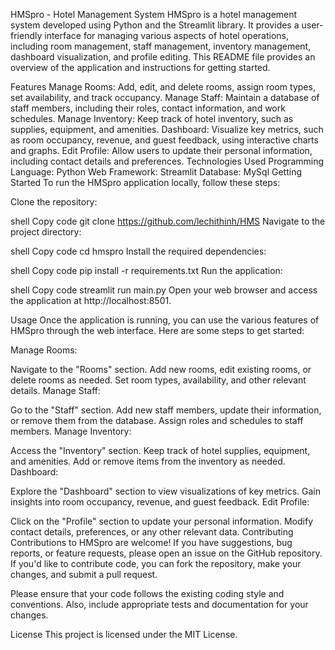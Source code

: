 HMSpro - Hotel Management System
HMSpro is a hotel management system developed using Python and the Streamlit library. It provides a user-friendly interface for managing various aspects of hotel operations, including room management, staff management, inventory management, dashboard visualization, and profile editing. This README file provides an overview of the application and instructions for getting started.

Features
Manage Rooms: Add, edit, and delete rooms, assign room types, set availability, and track occupancy.
Manage Staff: Maintain a database of staff members, including their roles, contact information, and work schedules.
Manage Inventory: Keep track of hotel inventory, such as supplies, equipment, and amenities.
Dashboard: Visualize key metrics, such as room occupancy, revenue, and guest feedback, using interactive charts and graphs.
Edit Profile: Allow users to update their personal information, including contact details and preferences.
Technologies Used
Programming Language: Python 
Web Framework: Streamlit
Database: MySql 
Getting Started
To run the HMSpro application locally, follow these steps:

Clone the repository:

shell
Copy code
git clone https://github.com/lechithinh/HMS
Navigate to the project directory:

shell
Copy code
cd hmspro
Install the required dependencies:

shell
Copy code
pip install -r requirements.txt
Run the application:

shell
Copy code
streamlit run main.py
Open your web browser and access the application at http://localhost:8501.

Usage
Once the application is running, you can use the various features of HMSpro through the web interface. Here are some steps to get started:

Manage Rooms:

Navigate to the "Rooms" section.
Add new rooms, edit existing rooms, or delete rooms as needed.
Set room types, availability, and other relevant details.
Manage Staff:

Go to the "Staff" section.
Add new staff members, update their information, or remove them from the database.
Assign roles and schedules to staff members.
Manage Inventory:

Access the "Inventory" section.
Keep track of hotel supplies, equipment, and amenities.
Add or remove items from the inventory as needed.
Dashboard:

Explore the "Dashboard" section to view visualizations of key metrics.
Gain insights into room occupancy, revenue, and guest feedback.
Edit Profile:

Click on the "Profile" section to update your personal information.
Modify contact details, preferences, or any other relevant data.
Contributing
Contributions to HMSpro are welcome! If you have suggestions, bug reports, or feature requests, please open an issue on the GitHub repository. If you'd like to contribute code, you can fork the repository, make your changes, and submit a pull request.

Please ensure that your code follows the existing coding style and conventions. Also, include appropriate tests and documentation for your changes.

License
This project is licensed under the MIT License.